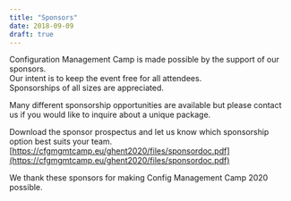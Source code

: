 ```yaml
---
title: "Sponsors"
date: 2018-09-09
draft: true
---
```


Configuration Management Camp is made possible by the support of our sponsors.  
Our intent is to keep the event free for all attendees.  
Sponsorships of all sizes are appreciated.  


Many different sponsorship opportunities are available but please contact us if you would like to inquire about a unique package.  


Download the sponsor prospectus and let us know which sponsorship option best suits your team.  
[https://cfgmgmtcamp.eu/ghent2020/files/sponsordoc.pdf](https://cfgmgmtcamp.eu/ghent2020/files/sponsordoc.pdf)  

We thank these sponsors for making Config Management Camp 2020 possible.  


